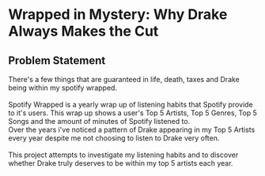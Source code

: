 # Wrapped in Mystery: Why Drake Always Makes the Cut

## Problem Statement 
There's a few things that are guaranteed in life, death, taxes and Drake being within my spotify wrapped. <br/><br/>
Spotify Wrapped is a yearly wrap up of listening habits that Spotify provide to it's users. This wrap up shows a user's Top 5 Artists, Top 5 Genres, Top 5 Songs and the amount of minutes of Spotify listened to.<br/>
Over the years i've noticed a pattern of Drake appearing in my Top 5 Artists every year despite me not choosing to listen to Drake very often.<br/><br/>
This project attempts to investigate my listening habits and to discover whether Drake truly deserves to be within my top 5 artists each year.


